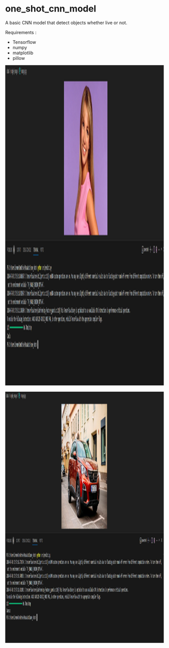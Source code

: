 # one_shot_cnn_model
 A basic CNN model that detect objects whether live or not.

 Requirements : 

 * Tensorflow
 * numpy
 * matplotlib
 * pillow


<div>
  <img src="https://github.com/imelisa1/one_shot_cnn_model/blob/main/screenshots/canl%C4%B1.png" title="Canlı" alt="Canlı" width="840" height="1020"/>&nbsp;
  <img src="https://github.com/imelisa1/one_shot_cnn_model/blob/main/screenshots/cans%C4%B1z.png" title="Cansız" alt="Cansız" width="840" height="800"/>&nbsp;
</div>

